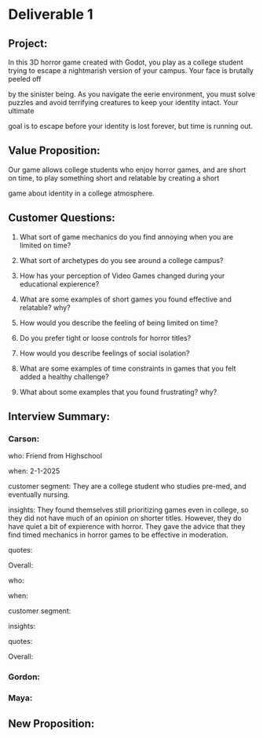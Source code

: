 # Deliverable 1

## Project:
In this 3D horror game created with Godot, you play as a college student trying to escape a nightmarish version of your campus. Your face is brutally peeled off 

by the sinister being. As you navigate the eerie environment, you must solve puzzles and avoid terrifying creatures to keep your identity intact. Your ultimate

goal is to escape before your identity is lost forever, but time is running out.

## Value Proposition:

Our game allows college students who enjoy horror games, and are short on time, to play something short and relatable by creating a short

game about identity in a college atmosphere.


## Customer Questions:

1. What sort of game mechanics do you find annoying when you are limited on time?

2. What sort of archetypes do you see around a college campus?

3. How has your perception of Video Games changed during your educational expierence?

4. What are some examples of short games you found effective and relatable? why?

5. How would you describe the feeling of being limited on time? 

6. Do you prefer tight or loose controls for horror titles?

7. How would you describe feelings of social isolation? 

8. What are some examples of time constraints in games that you felt added a healthy challenge?

9. What about some examples that you found frustrating? why?


##  Interview Summary:

### Carson:

who: 
Friend from Highschool 

when: 
2-1-2025

customer segment:
They are a college student who studies pre-med, and eventually nursing. 

insights:
They found themselves still prioritizing games even in college, so they did not have much of 
an opinion on shorter titles. However, they do have quiet a bit of expierence with horror. 
They gave the advice that they find timed mechanics in horror games to be effective in moderation.

 
quotes:

Overall:

who: 

when:

customer segment:

insights:

quotes:

Overall:

### Gordon:

### Maya:

## New Proposition: 
